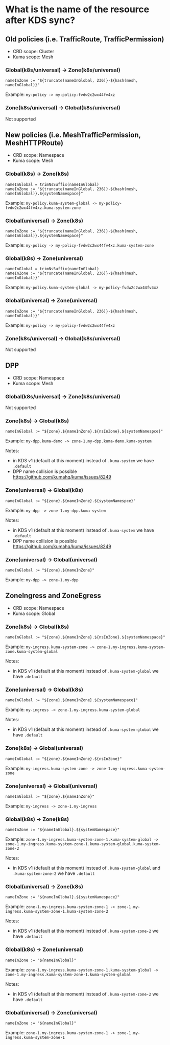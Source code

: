 # What is the name of the resource after KDS sync?

## Old policies (i.e. TrafficRoute, TrafficPermission)

* CRD scope: Cluster
* Kuma scope: Mesh

### Global(k8s/universal) -> Zone(k8s/universal)

```
nameInZone := "${truncate(nameInGlobal, 236)}-${hash(mesh, nameInGlobal)}"
```

Example: `my-policy -> my-policy-fvdw2c2wx44fv4xz`

### Zone(k8s/universal) -> Global(k8s/universal)

Not supported

## New policies (i.e. MeshTrafficPermission, MeshHTTPRoute)

* CRD scope: Namespace
* Kuma scope: Mesh

### Global(k8s) -> Zone(k8s)

```
nameInGlobal = trimNsSuffix(nameInGlobal)
nameInZone := "${truncate(nameInGlobal, 236)}-${hash(mesh, nameInGlobal)}.${systemNamespace}"
```

Example: `my-policy.kuma-system-global -> my-policy-fvdw2c2wx44fv4xz.kuma-system-zone`

### Global(universal) -> Zone(k8s)

```
nameInZone := "${truncate(nameInGlobal, 236)}-${hash(mesh, nameInGlobal)}.${systemNamespace}"
```

Example: `my-policy -> my-policy-fvdw2c2wx44fv4xz.kuma-system-zone`

### Global(k8s) -> Zone(universal)

```
nameInGlobal = trimNsSuffix(nameInGlobal)
nameInZone := "${truncate(nameInGlobal, 236)}-${hash(mesh, nameInGlobal)}"
```

Example: `my-policy.kuma-system-global -> my-policy-fvdw2c2wx44fv4xz`

### Global(universal) -> Zone(universal)

```
nameInZone := "${truncate(nameInGlobal, 236)}-${hash(mesh, nameInGlobal)}"
```

Example: `my-policy -> my-policy-fvdw2c2wx44fv4xz`

### Zone(k8s/universal) -> Global(k8s/universal)

Not supported

## DPP

* CRD scope: Namespace
* Kuma scope: Mesh

### Global(k8s/universal) -> Zone(k8s/universal)

Not supported

### Zone(k8s) -> Global(k8s)

```
nameInGlobal := "${zone}.${nameInZone}.${nsInZone}.${systemNamespce}"
```

Example: `my-dpp.kuma-demo -> zone-1.my-dpp.kuma-demo.kuma-system` 

Notes: 
* in KDS v1 (default at this moment) instead of `.kuma-system` we have `.default`
* DPP name collision is possible https://github.com/kumahq/kuma/issues/8249

### Zone(universal) -> Global(k8s)

```
nameInGlobal := "${zone}.${nameInZone}.${systemNamespce}"
```

Example: `my-dpp -> zone-1.my-dpp.kuma-system`

Notes:
* in KDS v1 (default at this moment) instead of `.kuma-system` we have `.default`
* DPP name collision is possible https://github.com/kumahq/kuma/issues/8249

### Zone(universal) -> Global(universal)

```
nameInGlobal := "${zone}.${nameInZone}"
```

Example: `my-dpp -> zone-1.my-dpp`

## ZoneIngress and ZoneEgress

* CRD scope: Namespace
* Kuma scope: Global

### Zone(k8s) -> Global(k8s)

```
nameInGlobal := "${zone}.${nameInZone}.${nsInZone}.${systemNamespace}" 
```

Example: `my-ingress.kuma-system-zone -> zone-1.my-ingress.kuma-system-zone.kuma-system-global`

Notes:
* in KDS v1 (default at this moment) instead of `.kuma-system-global` we have `.default`

### Zone(universal) -> Global(k8s)

```
nameInGlobal := "${zone}.${nameInZone}.${systemNamespace}" 
```

Example: `my-ingress -> zone-1.my-ingress.kuma-system-global`

Notes:
* in KDS v1 (default at this moment) instead of `.kuma-system-global` we have `.default`

### Zone(k8s) -> Global(universal)

```
nameInGlobal := "${zone}.${nameInZone}.${nsInZone}" 
```

Example: `my-ingress.kuma-system-zone -> zone-1.my-ingress.kuma-system-zone`

### Zone(universal) -> Global(universal)

```
nameInGlobal := "${zone}.${nameInZone}" 
```

Example: `my-ingress -> zone-1.my-ingress`

### Global(k8s) -> Zone(k8s)

```
nameInZone := "${nameInGlobal}.${systemNamespace}"
```

Example: `zone-1.my-ingress.kuma-system-zone-1.kuma-system-global -> zone-1.my-ingress.kuma-system-zone-1.kuma-system-global.kuma-system-zone-2`

Notes:
* in KDS v1 (default at this moment) instead of `.kuma-system-global` and `.kuma-system-zone-2` we have `.default`

### Global(universal) -> Zone(k8s)

```
nameInZone := "${nameInGlobal}.${systemNamespace}"
```

Example: `zone-1.my-ingress.kuma-system-zone-1 -> zone-1.my-ingress.kuma-system-zone-1.kuma-system-zone-2`

Notes:
* in KDS v1 (default at this moment) instead of `.kuma-system-zone-2` we have `.default`

### Global(k8s) -> Zone(universal)

```
nameInZone := "${nameInGlobal}"
```

Example: `zone-1.my-ingress.kuma-system-zone-1.kuma-system-global -> zone-1.my-ingress.kuma-system-zone-1.kuma-system-global`

Notes:
* in KDS v1 (default at this moment) instead of `.kuma-system-zone-2` we have `.default`

### Global(universal) -> Zone(universal)

```
nameInZone := "${nameInGlobal}"
```

Example: `zone-1.my-ingress.kuma-system-zone-1 -> zone-1.my-ingress.kuma-system-zone-1`
